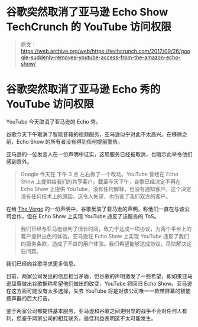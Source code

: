 # 谷歌突然取消了亚马逊 Echo Show TechCrunch 的 YouTube 访问权限

> 原文：<https://web.archive.org/web/https://techcrunch.com/2017/09/26/google-suddenly-removes-youtube-access-from-the-amazon-echo-show/>

# 谷歌突然取消了亚马逊 Echo 秀的 YouTube 访问权限

YouTube 今天取消了亚马逊的 Echo 秀。

谷歌今天下午取消了智能音箱的视频服务，亚马逊似乎对此不太高兴。在移除之前，Echo Show 的所有者没有得到任何提前警告。

亚马逊的一位发言人在一份声明中证实，这项服务已经被取消，也暗示此举令他们感到意外。

> Google 今天在 下午 3 点 左右做了一个改动。YouTube 曾经在 Echo Show 上提供给我们的共享客户。截至今天下午，谷歌已经决定不再在 Echo Show 上提供 YouTube，没有任何解释，也没有通知客户。这个决定没有任何技术上的原因，这令人失望，也伤害了我们双方的客户。

在给 [The Verge](https://web.archive.org/web/20221210033824/https://www.theverge.com/2017/9/26/16371292/google-youtube-amazon-echo-show) 的一份声明中，谷歌反驳了亚马逊的声明，称他们一直在与该公司合作，但在 Echo Show 上实现 YouTube 违反了该服务的 ToS。

> 我们已经与亚马逊谈判了很长时间，致力于达成一项协议，为两个平台上的客户提供出色的体验。亚马逊在 Echo Show 上实现 YouTube 违反了我们的服务条款，造成了不良的用户体验。我们希望能够达成协议，尽快解决这些问题。

我们已经向谷歌寻求更多信息。

目前，两家公司发出的信息相当矛盾，但谷歌的声明激发了一些希望，即如果亚马逊屈尊做出谷歌据称希望他们做出的改变，YouTube 将回归 Echo Show。亚马逊在这方面可能没有太多选择，失去 YouTube 将是对该公司唯一一款带屏幕的智能扬声器的巨大打击。

鉴于两家公司都提供基本服务，亚马逊和谷歌之间更明显的战争不会对任何人有利，但鉴于两家公司的相互联系，最佳利益表明这不太可能发生。